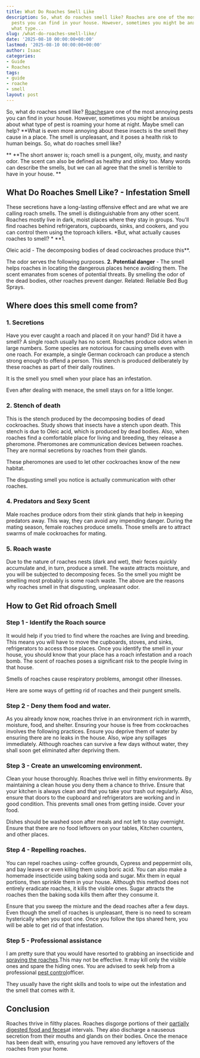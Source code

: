 ```yaml
---
title: What Do Roaches Smell Like
description: So, what do roaches smell like? Roaches are one of the most annoying
  pests you can find in your house. However, sometimes you might be anxious about
  what type...
slug: /what-do-roaches-smell-like/
date: '2025-08-10 00:00:00+00:00'
lastmod: '2025-08-10 00:00:00+00:00'
author: Isaac
categories:
- Guide
- Roaches
tags:
- guide
- roache
- smell
layout: post
---
```

So, what do roaches smell like? [Roaches](http://npic.orst.edu/pest/roach.html)are one of the most annoying pests you can find in your house. However, sometimes you might be anxious about what type of pest is roaming your home at night. Maybe smell can help? **What is even more annoying about these insects is the smell they cause in a place. The smell is unpleasant, and it poses a health risk to human beings. So, what do roaches smell like?

** **The short answer is; roach smell is a pungent, oily, musty, and nasty odor. The scent can also be defined as healthy and stinky too. Many words can describe the smells, but we can all agree that the smell is terrible to have in your house. **

##  What Do Roaches Smell Like? - Infestation Smell

These secretions have a long-lasting offensive effect and are what we are calling roach smells. The smell is distinguishable from any other scent. Roaches mostly live in dark, moist places where they stay in groups. You'll find roaches behind refrigerators, cupboards, sinks, and cookers, and you can control them using the toproach killers. *But, what actually causes roaches to smell? * **1.

Oleic acid - The decomposing bodies of dead cockroaches produce this**.

The odor serves the following purposes. **2. Potential danger** - The smell helps roaches in locating the dangerous places hence avoiding them. The scent emanates from scenes of potential threats. By smelling the odor of the dead bodies, other roaches prevent danger. Related: Reliable Bed Bug Sprays.

##  **Where does this smell come from?**

###  **1. Secretions**

Have you ever caught a roach and placed it on your hand? Did it have a smell? A single roach usually has no scent. Roaches produce odors when in large numbers. Some species are notorious for causing smells even with one roach. For example, a single German cockroach can produce a stench strong enough to offend a person. This stench is produced deliberately by these roaches as part of their daily routines.

It is the smell you smell when your place has an infestation.

Even after dealing with menace, the smell stays on for a little longer.

###  **2. Stench of death**

This is the stench produced by the decomposing bodies of dead cockroaches. Study shows that insects have a stench upon death. This stench is due to Oleic acid, which is produced by dead bodies. Also, when roaches find a comfortable place for living and breeding, they release a pheromone. Pheromones are communication devices between roaches. They are normal secretions by roaches from their glands.

These pheromones are used to let other cockroaches know of the new habitat.

The disgusting smell you notice is actually communication with other roaches.

###  **4. Predators and Sexy Scent**

Male roaches produce odors from their stink glands that help in keeping predators away. This way, they can avoid any impending danger. During the mating season, female roaches produce smells. Those smells are to attract swarms of male cockroaches for mating.

###  **5. Roach waste**

Due to the nature of roaches nests (dark and wet), their feces quickly accumulate and, in turn, produce a smell. The waste attracts moisture, and you will be subjected to decomposing feces. So the smell you might be smelling most probably is some roach waste. The above are the reasons why roaches smell in that disgusting, unpleasant odor.

##  **How to G****et Rid of****roach Smell**

###  **Step 1 - Identify the Roach source**

It would help if you tried to find where the roaches are living and breeding. This means you will have to move the cupboards, stoves, and sinks, refrigerators to access those places. Once you identify the smell in your house, you should know that your place has a roach infestation and a roach bomb. The scent of roaches poses a significant risk to the people living in that house.

Smells of roaches cause respiratory problems, amongst other illnesses.

Here are some ways of getting rid of roaches and their pungent smells.

###  **Step 2 - Deny them food and water.**

As you already know now, roaches thrive in an environment rich in warmth, moisture, food, and shelter. Ensuring your house is free from cockroaches involves the following practices. Ensure you deprive them of water by ensuring there are no leaks in the house. Also, wipe any spillages immediately. Although roaches can survive a few days without water, they shall soon get eliminated after depriving them.

###  **Step 3 - Create an unwelcoming environment.**

Clean your house thoroughly. Roaches thrive well in filthy environments. By maintaining a clean house you deny them a chance to thrive. Ensure that your kitchen is always clean and that you take your trash out regularly. Also, ensure that doors to the cupboard and refrigerators are working and in good condition. This prevents small ones from getting inside. Cover your food.

Dishes should be washed soon after meals and not left to stay overnight. Ensure that there are no food leftovers on your tables, Kitchen counters, and other places.

###  **Step 4 - Repelling roaches.**

You can repel roaches using- coffee grounds, Cypress and peppermint oils, and bay leaves or even killing them using boric acid. You can also make a homemade insecticide using baking soda and sugar. Mix them in equal portions, then sprinkle them in your house. Although this method does not entirely eradicate roaches, it kills the visible ones. Sugar attracts the roaches then the baking soda kills them after they consume it.

Ensure that you sweep the mixture and the dead roaches after a few days. Even though the smell of roaches is unpleasant, there is no need to scream hysterically when you spot one. Once you follow the tips shared here, you will be able to get rid of that infestation.

###  **Step 5 - Professional assistance**

I am pretty sure that you would have resorted to grabbing an insecticide and [spraying the roaches](https://pestpolicy.com/raid-ant-roach-killer-insecticide-spray-review/).This may not be effective. It may kill only the visible ones and spare the hiding ones. You are advised to seek help from a professional [pest control](https://pestpolicy.com/flying-ants-vs-termites/)officer.

They usually have the right skills and tools to wipe out the infestation and the smell that comes with it.

##  Conclusion

Roaches thrive in filthy places. Roaches disgorge portions of their [partially digested food and feces](https://pestpolicy.com/what-does-roach-poop-look-like/)at intervals. They also discharge a nauseous secretion from their mouths and glands on their bodies. Once the menace has been dealt with, ensuring you have removed any leftovers of the roaches from your home.